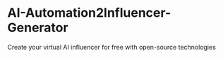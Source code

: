 # AI-Automation2Influencer-Generator
Create your virtual AI influencer for free with open-source technologies

